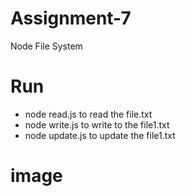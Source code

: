 # Assignment-7
Node File System
# Run
- node read.js to read the file.txt
- node write.js to write to the file1.txt
- node update.js to update the file1.txt
# image
